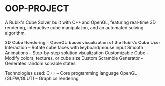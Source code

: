 # OOP-PROJECT

A Rubik's Cube Solver built with C++ and OpenGL, featuring real-time 3D rendering, interactive cube manipulation, and an automated solving algorithm.

3D Cube Rendering – OpenGL-based visualization of the Rubik’s Cube
User Interaction – Rotate cube faces with keyboard/mouse input
Smooth Animations – Step-by-step solution visualization
Customizable Cube – Modify colors, textures, or cube size
Custom Scramble Generator – Generates random solvable states


Technologies used:
C++ – Core programming language
OpenGL (GLFW/GLUT) – Graphics rendering
